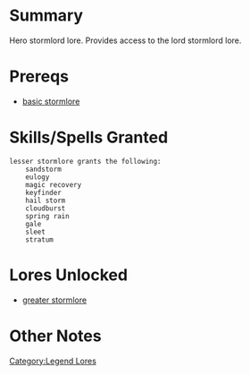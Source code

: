 # Summary

Hero stormlord lore. Provides access to the lord stormlord lore.

# Prereqs

-   [basic stormlore](Basic_Stormlore.md "wikilink")

# Skills/Spells Granted

`lesser stormlore grants the following:`  
`    sandstorm`  
`    eulogy`  
`    magic recovery`  
`    keyfinder`  
`    hail storm`  
`    cloudburst`  
`    spring rain`  
`    gale`  
`    sleet`  
`    stratum`

# Lores Unlocked

-   [greater stormlore](Greater_Stormlore.md "wikilink")

# Other Notes

[Category:Legend Lores](Category:Legend_Lores "wikilink")
